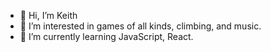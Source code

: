 - 👋 Hi, I’m Keith
- 👀 I’m interested in games of all kinds, climbing, and music.
- 🌱 I’m currently learning JavaScript, React.

<!---
keithawess/keithawess is a ✨ special ✨ repository because its `README.md` (this file) appears on your GitHub profile.
You can click the Preview link to take a look at your changes.
--->
